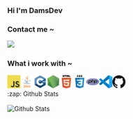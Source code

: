 ### Hi I'm DamsDev

### Contact me ~

[![](https://discord.c99.nl/widget/theme-1/769939285792653325.png)](https://discord.com/users/769939285792653325)

### What i work with ~
[<img align="left" alt="JavaScript" width="30px" src="https://raw.githubusercontent.com/github/explore/master/topics/javascript/javascript.png" />](https://github.com/DamsDev1?tab=repositories&q=&type=&language=javascript)
[<img align="left" alt="Java" width="30px" src="https://raw.githubusercontent.com/github/explore/main/topics/java/java.png" />](https://github.com/DamsDev1?tab=repositories&q=&type=&language=java)
[<img align="left" alt="C++" width="30px" src="https://raw.githubusercontent.com/github/explore/main/topics/cpp/cpp.png" />](https://github.com/DamsDev1?tab=repositories&q=&type=&language=C%2B%2B)
[<img align="left" alt="Node.js" width="30px" src="https://raw.githubusercontent.com/github/explore/master/topics/nodejs/nodejs.png" />](https://github.com/DamsDev1?tab=repositories&q=&type=&q=topic:nodejs)
[<img align="left" alt="HTML5" width="30px" src="https://raw.githubusercontent.com/github/explore/master/topics/html/html.png" />](https://github.com/DamsDev1?tab=repositories&q=&type=&language=)
[<img align="left" alt="CSS3" width="30px" src="https://raw.githubusercontent.com/github/explore/master/topics/css/css.png" />](https://github.com/DamsDev1?tab=repositories&q=&type=&language=)
[<img align="left" alt="PHP" width="30px" src="https://raw.githubusercontent.com/github/explore/main/topics/php/php.png" />](https://github.com/DamsDev1?tab=repositories&q=&type=&language=PHP)
[<img align="left" alt="Visual Studio Code" width="30px" src="https://raw.githubusercontent.com/github/explore/master/topics/visual-studio-code/visual-studio-code.png" />](https://github.com/DamsDev1?tab=repositories&q=&type=&language=)
[<img align="left" alt="GitHub" width="30px" src="https://raw.githubusercontent.com/github/explore/master/topics/github/github.png" />](https://github.com/DamsDev1?tab=repositories&q=&type=&language=)

<br>
<br>
  <summary>:zap: Github Stats</summary>
  <br>
  <img align="left" alt="Github Stats" src="https://github-readme-stats.vercel.app/api?username=DamsDev1&show_icons=true&theme=dark&count_private=true&include_all_commits=true&hide_rank=true&hide_title=true"/>
  <br>
  <br>
  <!---<img align="left" alt="Most Used Languages" src="https://github-readme-stats.vercel.app/api/top-langs/?username=DamsDev1&layout=compact&theme=dark&count_private=true&hide=css,html"/> --->
  <br>
  <!---<img align="left" alt="Wakatime stats" src="https://github-readme-stats.vercel.app/api/wakatime?username=damsdev"/>  --->
  <br>
